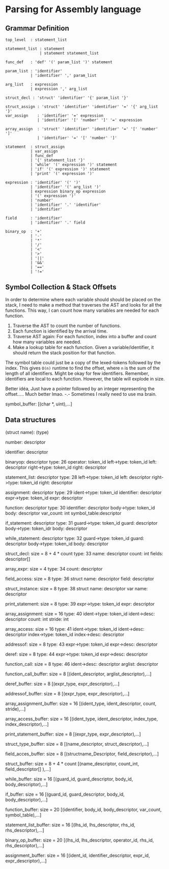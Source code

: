 # Parsing for Assembly language

## Grammar Definition

```ebnf
top_level  : statement_list

statement_list : statement
               | statement statement_list

func_def   : 'def' '(' param_list ')' statement

param_list : 'identifier'
           | 'identifier' ',' param_list

arg_list   : expression
           | expression ',' arg_list

struct_decl : 'struct' 'identifier' '{' param_list '}'

struct_assign : 'struct' 'identifier' 'identifier' '=' '{' arg_list '}'
var_assign    : 'identifier' '=' expression
              | 'identifier' '[' 'number' ']' '=' expression

array_assign  : 'struct' 'identifier' 'identifier' '=' '[' 'number' ']'
              | 'identifier' '=' '[' 'number' ']'

statement  : struct_assign
           | var_assign
           | func_def
           | '{' statement_list '}'
           | 'while' '(' expression ')' statement
           | 'if' '(' expression ')' statement
           | 'print' '(' expression ')'

expression : 'identifier' '(' ')'
           | 'identifier' '(' arg_list ')'
           | expression binary_op expression
           | '(' expression ')'
           | 'number'
           | 'identifier' '.' 'identifier'
           | 'identifier'

field      : 'identifier'
           | 'identifier' '.' field

binary_op  : '+'
           | '-'
           | '*'
           | '/'
           | '<'
           | '>'
           | '||'
           | '&&'
           | '=='
           | '!='
```

## Symbol Collection & Stack Offsets

In order to determine where each variable should should be placed on the stack, I need to make a method that traverses the AST and looks for all the functions. This way, I can count how many variables are needed for each function.

1. Traverse the AST to count the number of functions.
2. Each function is identified by the arrival time.
3. Traverse AST again: For each function, index into a buffer and count how many variables are needed.
4. Make a lookup table for each function. Given a variable/identifier, it should return the stack position for that function.

The symbol table could just be a copy of the lexed-tokens followed by the index. This gives `O(n)` runtime to find the offset, where `n` is the sum of the length of all identifiers. Might be okay for few identifiers. Remember, identifiers are local to each function. However, the table will explode in size.

Better idéa, Just have a pointer followed by an integer representing the offset..... Much better lmao. -.- Sometimes I really need to use ma brain.

symbol_buffer:
    [(char *, uint),...]

## Data structures

(struct name):   (type)

number:          descriptor

identifier:      descriptor

binaryop:        descriptor
    type: 26
    operator:    token_id
    left->type:  token_id
    left:        descriptor
    right->type: token_id
    right:       descriptor

statement_list:  descriptor
    type: 28
    left->type:  token_id
    left:        descriptor
    right->type: token_id
    right:       descriptor

assignment:      descriptor
    type: 29
    ident->type: token_id
    identifier:  descriptor
    expr->type:  token_id
    expr:        descriptor

function:        descriptor
    type: 30
    identifier:  descriptor
    body->type:  token_id
    body:        descriptor
    var_count:   int
    symbol_table:descriptor

if_statement:    descriptor
    type: 31
    guard->type: token_id
    guard:       descriptor
    body->type:  token_idr
    body:        descriptor

while_statement: descriptor
    type: 32
    guard->type: token_id
    guard:       descriptor
    body->type:  token_id
    body:        descriptor

struct_decl: size = 8 + 4 * count
    type: 33
    name:        descriptor
    count:       int
    fields:      descriptor[]

array_expr: size = 4
    type: 34
    count:       descriptor

field_access: size = 8
    type: 36
    struct name: descriptor
    field:       descriptor

struct_instance: size = 8
    type: 38
    struct name: descriptor
    var name:    descriptor

print_statement: size = 8
    type: 39
    expr->type:  token_id
    expr:        descriptor

array_assignment: size = 16
    type: 40
    ident->type: token_id
    ident->desc: descriptor
    count:       int
    stride:      int

array_access: size = 16
    type: 41
    ident->type: token_id
    ident->desc: descriptor
    index->type: token_id
    index->desc: descriptor

addressof: size = 8
    type: 43
    expr->type:  token_id
    expr->desc:  descriptor

deref: size = 8
    type: 44
    expr->type:  token_id
    expr->desc:  descriptor

function_call: size = 8
    type: 46
    ident->desc: descriptor
    arglist:     descriptor

function_call_buffer: size = 8
    [(ident_descriptor, arglist_descriptor),...]

deref_buffer: size = 8
    [(expr_type, expr_descriptor),...]

addressof_buffer: size = 8
    [(expr_type, expr_descriptor),...]

array_assignment_buffer: size = 16
    [(ident_type, ident_descriptor, count, stride),...]

array_access_buffer: size = 16
    [(ident_type, ident_descriptor, index_type, index_descriptor),...]

print_statement_buffer: size = 8
    [(expr_type, expr_descriptor),...]

struct_type_buffer: size = 8
    [(name_descriptor, struct_descriptor),...]

field_acces_buffer: size = 8
    [(structname_Descriptor, field_descriptor),...]

struct_buffer: size = 8 + 4 * count
    [(name_descriptor, count_int, field_descriptor[] ),...]

while_buffer: size = 16
    [(guard_id, guard_descriptor, body_id, body_descriptor),...]

if_buffer: size = 16
    [(guard_id, guard_descriptor, body_id, body_descriptor),...]

function_buffer: size = 20
    [(identifier, body_id, body_descriptor, var_count, symbol_table),...]

statement_list_buffer: size = 16
    [(lhs_id, lhs_descriptor, rhs_id, rhs_descriptor),...]

binary_op_buffer: size = 20
    [(lhs_id, lhs_descriptor, operator_id, rhs_id, rhs_descriptor),...]

assignment_buffer: size = 16
    [(ident_id, identifier_descriptor, expr_id, expr_descriptor),...]
